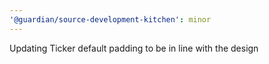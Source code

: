 ```yaml
---
'@guardian/source-development-kitchen': minor
---
```


Updating Ticker default padding to be in line with the design
